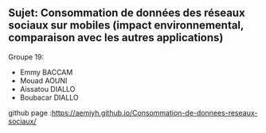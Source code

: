 ## Sujet: Consommation de données des réseaux sociaux sur mobiles (impact environnemental, comparaison avec les autres applications)

Groupe 19:
 * Emmy BACCAM
 * Mouad AOUNI
 * Aissatou DIALLO
 * Boubacar DIALLO

github page :https://aemiyh.github.io/Consommation-de-donnees-reseaux-sociaux/


